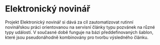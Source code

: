 # Elektronický novinář
Projekt Elektronický novinář si dává za cíl zautomatizovat rutinní novinářskou práci orientovanou na servisní články typu pozvánek na různé typy událostí. V současné době funguje na bázi předdefinovaných šablon, které jsou pseudonáhodně kombinovány pro tvorbu výsledného článku.
